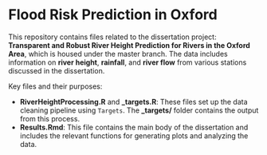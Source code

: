 # Flood Risk Prediction in Oxford

This repository contains files related to the dissertation project: **Transparent and Robust River Height Prediction for Rivers in the Oxford Area**, which is housed under the master branch. The data includes information on **river height**, **rainfall**, and **river flow** from various stations discussed in the dissertation.

Key files and their purposes:
- **RiverHeightProcessing.R** and **_targets.R**: These files set up the data cleaning pipeline using `Targets`. The **_targets/** folder contains the output from this process.
- **Results.Rmd**: This file contains the main body of the dissertation and includes the relevant functions for generating plots and analyzing the data.

